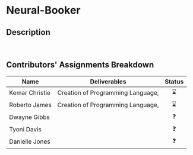 # Neural-Booker

## Description

<br>

## Contributors' Assignments Breakdown

| Name           | Deliverables                                       | Status |
|----------------|----------------------------------------------------|:------:|
| Kemar Christie | Creation of Programming Language,                  |   ⌛   |
| Roberto James | Creation of Programming Language,                   |   ⌛   |
| Dwayne Gibbs |                                                      |   ❓   |
| Tyoni Davis |                                                       |   ❓   |
| Danielle Jones |                                                    |   ❓   |
